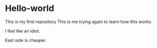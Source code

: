 # Hello-world
This is my first repository
This is me trying again to learn how this works.

I feel like an idiot.

East side is cheaper.
